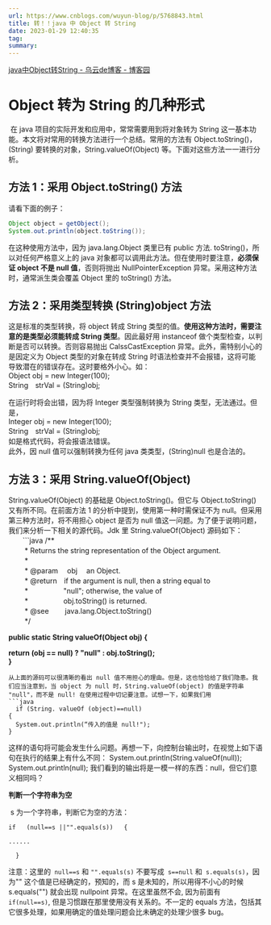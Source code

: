 ```yaml
---
url: https://www.cnblogs.com/wuyun-blog/p/5768843.html
title: 转！！java 中 Object 转 String
date: 2023-01-29 12:40:35
tag: 
summary: 
---
```

[java中Object转String - 乌云de博客 - 博客园](https://www.cnblogs.com/wuyun-blog/p/5768843.html)
# Object 转为 String 的几种形式

 在 java 项目的实际开发和应用中，常常需要用到将对象转为 String 这一基本功能。本文将对常用的转换方法进行一个总结。常用的方法有 Object.toString()，(String) 要转换的对象，String.valueOf(Object) 等。下面对这些方法一一进行分析。

## **方法 1：采用 Object.toString() 方法**  
请看下面的例子：  
```java
Object object = getObject();  
System.out.println(object.toString());  
```
在这种使用方法中，因为 java.lang.Object 类里已有 public 方法. toString()，所以对任何严格意义上的 java 对象都可以调用此方法。但在使用时要注意，**必须保证 object 不是 null 值**，否则将抛出 NullPointerException 异常。采用这种方法时，通常派生类会覆盖 Object 里的 toString() 方法。

## **方法 2：采用类型转换 (String)object 方法**  
这是标准的类型转换，将 object 转成 String 类型的值。**使用这种方法时，需要注意的是类型必须能转成 String 类型**。因此最好用 instanceof 做个类型检查，以判断是否可以转换。否则容易抛出 CalssCastException 异常。此外，需特别小心的是因定义为 Object 类型的对象在转成 String 时语法检查并不会报错，这将可能导致潜在的错误存在。这时要格外小心。如：  
Object obj = new Integer(100);  
String　strVal = (String)obj;

在运行时将会出错，因为将 Integer 类型强制转换为 String 类型，无法通过。但是，  
Integer obj = new Integer(100);  
String　strVal = (String)obj;  
如是格式代码，将会报语法错误。  
此外，因 null 值可以强制转换为任何 java 类类型，(String)null 也是合法的。

## **方法 3：采用 String.valueOf(Object)**  
String.valueOf(Object) 的基础是 Object.toString()。但它与 Object.toString() 又有所不同。在前面方法 1 的分析中提到，使用第一种时需保证不为 null。但采用第三种方法时，将不用担心 object 是否为 null 值这一问题。为了便于说明问题，我们来分析一下相关的源代码。Jdk 里 String.valueOf(Object) 源码如下：  
　　```java
/**  
　　 * Returns the string representation of the Object argument.  
　　 *  
　　 * @param　 obj　 an Object.  
　　 * @return　if the argument is null, then a string equal to  
　　 *　　　　　"null"; otherwise, the value of  
　　 *　　　　　obj.toString() is returned.  
　　 * @see　　 java.lang.Object.toString()  
　　 */


 **public static String valueOf(Object obj) {**

 **return (obj == null) ? "null" : obj.toString();**  
**}**  
```
从上面的源码可以很清晰的看出 null 值不用担心的理由。但是，这也恰恰给了我们隐患。我们应当注意到，当 object 为 null 时，String.valueOf(object) 的值是字符串 "null"，而不是 null! 在使用过程中切记要注意。试想一下，如果我们用 
```java
  if (String. valueOf (object)==null)
{
  System.out.println(“传入的值是 null!");
}
```
这样的语句将可能会发生什么问题。再想一下，向控制台输出时，在视觉上如下语句在执行的结果上有什么不同：
System.out.println(String.valueOf(null));
System.out.println(null);
我们看到的输出将是一模一样的东西：null，但它们意义相同吗？

**判断一个字符串为空**

 s 为一个字符串，判断它为空的方法：
```
if   (null==s ||"".equals(s))   {  

......

  }   
```

注意：这里的` null==s` 和 `"".equals(s)` 不要写成` s==null` 和` s.equals(s)`，因为"" 这个值是已经确定的，预知的，而 s 是未知的，所以用得不小心的时候 s.equals("") 就会出现 nullpoint 异常。在这里虽然不会, 因为前面有` if(null==s)`, 但是习惯跟在那里使用没有关系的。不一定的 equals 方法，包括其它很多处理，如果用确定的值处理问题会比未确定的处理少很多 bug。